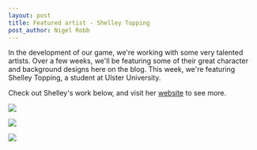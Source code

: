 ```yaml
---
layout: post
title: Featured artist - Shelley Topping
post_author: Nigel Robb
---
```

In the development of our game, we're working with some very talented artists. Over a few weeks, we'll be featuring some of their great character and background designs here on the blog. This week, we're featuring Shelley Topping, a student at Ulster University.

Check out Shelley's work below, and visit her [website](http://www.shelleyannedesign.com/) to see more.

![]({{site.url}}/images/concept-art/shelley-topping/pirates.png)

![]({{site.url}}/images/concept-art/shelley-topping/jungle.png)

![]({{site.url}}/images/concept-art/shelley-topping/blue.png)
